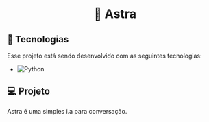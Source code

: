 <h1 align="center">
    <p>🤖 Astra</p>
</h1>

## 🚀 Tecnologias

Esse projeto está sendo desenvolvido com as seguintes tecnologias:

- ![Python](https://img.shields.io/badge/Python-FFD43B?style=for-the-badge&logo=python&logoColor=blue)

## 💻 Projeto

Astra é uma simples i.a para conversação.
